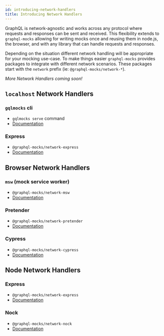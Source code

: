 ```yaml
---
id: introducing-network-handlers
title: Introducing Network Handlers
---
```


GraphQL is network-agnostic and works across any protocol where requests and responses can be sent and received. This flexibility extends to `graphql-mocks` allowing for writing mocks once and reusing them in node.js, the browser, and with any library that can handle requests and responses.

Depending on the situation different network handling will be appropriate for your mocking use-case. To make things easier `graphql-mocks` provides packages to integrate with different network scenarios. These packages start with the `network` prefix (ie: `@graphql-mocks/network-*`).

*More Network Handlers coming soon!*

## `localhost` Network Handlers

### `gqlmocks` cli
* `gqlmocks serve` command
* [Documentation](/docs/cli/commands/#gqlmocks-serve)

### Express
* `@graphql-mocks/network-express`
* [Documentation](/docs/network/express)

## Browser Network Handlers

### `msw` (mock service worker)
* `@graphql-mocks/network-msw`
* [Documentation](/docs/network/msw)

### Pretender
* `@graphql-mocks/network-pretender`
* [Documentation](/docs/network/pretender)

### Cypress
* `@graphql-mocks/network-cypress`
* [Documentation](/docs/network/cypress)

## Node Network Handlers

### Express
* `@graphql-mocks/network-express`
* [Documentation](/docs/network/express)

### Nock
* `@graphql-mocks/network-nock`
* [Documentation](/docs/network/nock)
